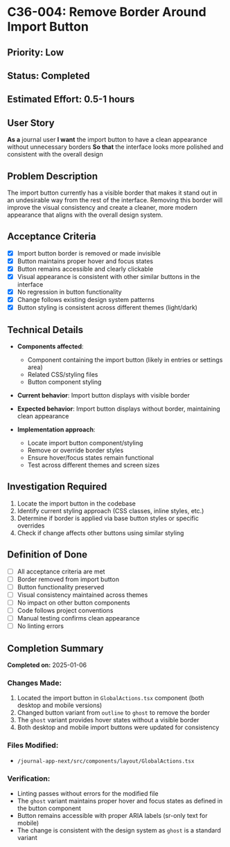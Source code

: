 # C36-004: Remove Border Around Import Button

## Priority: Low
## Status: Completed
## Estimated Effort: 0.5-1 hours

## User Story
**As a** journal user
**I want** the import button to have a clean appearance without unnecessary borders
**So that** the interface looks more polished and consistent with the overall design

## Problem Description
The import button currently has a visible border that makes it stand out in an undesirable way from the rest of the interface. Removing this border will improve the visual consistency and create a cleaner, more modern appearance that aligns with the overall design system.

## Acceptance Criteria
- [x] Import button border is removed or made invisible
- [x] Button maintains proper hover and focus states
- [x] Button remains accessible and clearly clickable
- [x] Visual appearance is consistent with other similar buttons in the interface
- [x] No regression in button functionality
- [x] Change follows existing design system patterns
- [x] Button styling is consistent across different themes (light/dark)

## Technical Details
- **Components affected**:
  - Component containing the import button (likely in entries or settings area)
  - Related CSS/styling files
  - Button component styling

- **Current behavior**: Import button displays with visible border
- **Expected behavior**: Import button displays without border, maintaining clean appearance

- **Implementation approach**:
  - Locate import button component/styling
  - Remove or override border styles
  - Ensure hover/focus states remain functional
  - Test across different themes and screen sizes

## Investigation Required
1. Locate the import button in the codebase
2. Identify current styling approach (CSS classes, inline styles, etc.)
3. Determine if border is applied via base button styles or specific overrides
4. Check if change affects other buttons using similar styling

## Definition of Done
- [ ] All acceptance criteria are met
- [ ] Border removed from import button
- [ ] Button functionality preserved
- [ ] Visual consistency maintained across themes
- [ ] No impact on other button components
- [ ] Code follows project conventions
- [ ] Manual testing confirms clean appearance
- [ ] No linting errors

## Completion Summary
**Completed on:** 2025-01-06

### Changes Made:
1. Located the import button in `GlobalActions.tsx` component (both desktop and mobile versions)
2. Changed button variant from `outline` to `ghost` to remove the border
3. The `ghost` variant provides hover states without a visible border
4. Both desktop and mobile import buttons were updated for consistency

### Files Modified:
- `/journal-app-next/src/components/layout/GlobalActions.tsx`

### Verification:
- Linting passes without errors for the modified file
- The `ghost` variant maintains proper hover and focus states as defined in the button component
- Button remains accessible with proper ARIA labels (sr-only text for mobile)
- The change is consistent with the design system as `ghost` is a standard variant
